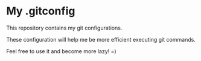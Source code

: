 # My .gitconfig

This repository contains my git configurations.

These configuration will help me be more efficient executing git commands.

Feel free to use it and become more lazy! =)

